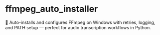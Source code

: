 # ffmpeg_auto_installer
🔧 Auto-installs and configures FFmpeg on Windows with retries, logging, and PATH setup — perfect for audio transcription workflows in Python.
